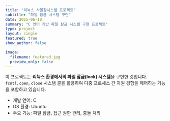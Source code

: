 ```yaml
---
title: "리눅스 사물함시스템 프로젝트"
subtitle: "파일 잠금 시스템 구현"
date: 2025-06-10
summary: "C 언어 기반 파일 잠금 시스템 구현 프로젝트"
type: project
layout: single
featured: true
show_author: false

image:
  filename: featured.jpg
  preview_only: false
---
```

이 프로젝트는 **리눅스 환경에서의 파일 잠금(lock) 시스템**을 구현한 것입니다.  
`fcntl`, `open`, `close` 시스템 콜을 활용하여 다중 프로세스 간 자원 경합을 제어하는 기능을 포함하고 있습니다.

- 개발 언어: C  
- OS 환경: Ubuntu  
- 주요 기능: 파일 잠금, 접근 권한 관리, 충돌 처리  
